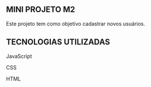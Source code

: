 ## MINI PROJETO M2 

Este projeto tem como objetivo cadastrar novos usuários.

## TECNOLOGIAS UTILIZADAS

JavaScript

CSS

HTML
